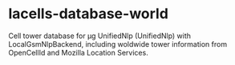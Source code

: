 # lacells-database-world
Cell tower database for µg UnifiedNlp (UnifiedNlp) with LocalGsmNlpBackend, including woldwide tower information from OpenCellId and Mozilla Location Services.
